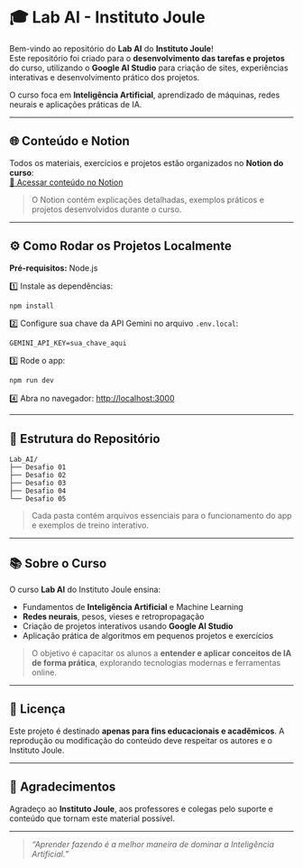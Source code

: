 # 🎓 Lab AI - Instituto Joule

Bem-vindo ao repositório do **Lab AI** do **Instituto Joule**!  
Este repositório foi criado para o **desenvolvimento das tarefas e projetos** do curso, utilizando o **Google AI Studio** para criação de sites, experiências interativas e desenvolvimento prático dos projetos.

O curso foca em **Inteligência Artificial**, aprendizado de máquinas, redes neurais e aplicações práticas de IA.

---

## 🌐 Conteúdo e Notion

Todos os materiais, exercícios e projetos estão organizados no **Notion do curso**:  
[🔗 Acessar conteúdo no Notion](https://www.notion.so/HACKATHON-LAB-AI-2887dcda69c780ddbefcc3e3cd931305?source=copy_link)

> O Notion contém explicações detalhadas, exemplos práticos e projetos desenvolvidos durante o curso.

---

## ⚙️ Como Rodar os Projetos Localmente

**Pré-requisitos:** Node.js

1️⃣ Instale as dependências:  
```bash
npm install
````

2️⃣ Configure sua chave da API Gemini no arquivo `.env.local`:

```env
GEMINI_API_KEY=sua_chave_aqui
```

3️⃣ Rode o app:

```bash
npm run dev
```

4️⃣ Abra no navegador:
[http://localhost:3000](http://localhost:3000)

---

## 📂 Estrutura do Repositório

```
Lab_AI/
├── Desafio 01      
├── Desafio 02          
├── Desafio 03           
├── Desafio 04           
└── Desafio 05
```

> Cada pasta contém arquivos essenciais para o funcionamento do app e exemplos de treino interativo.

---

## 📚 Sobre o Curso

O curso **Lab AI** do Instituto Joule ensina:

* Fundamentos de **Inteligência Artificial** e Machine Learning
* **Redes neurais**, pesos, vieses e retropropagação
* Criação de projetos interativos usando **Google AI Studio**
* Aplicação prática de algoritmos em pequenos projetos e exercícios

> O objetivo é capacitar os alunos a **entender e aplicar conceitos de IA de forma prática**, explorando tecnologias modernas e ferramentas online.

---

## 📜 Licença

Este projeto é destinado **apenas para fins educacionais e acadêmicos**.
A reprodução ou modificação do conteúdo deve respeitar os autores e o Instituto Joule.

---

## 🙏 Agradecimentos

Agradeço ao **Instituto Joule**, aos professores e colegas pelo suporte e conteúdo que tornam este material possível.

---

> *“Aprender fazendo é a melhor maneira de dominar a Inteligência Artificial.”*



